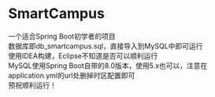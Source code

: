 # SmartCampus
一个适合Spring Boot初学者的项目  
数据库即db_smartcampus.sql，直接导入到MySQL中即可运行  
使用IDEA构建，Eclipse不知道是否可以顺利运行  
MySQL使用Spring Boot自带的8.0版本，使用5.x也可以，注意在application.yml的url处删掉时区配置即可  
预祝顺利运行！
